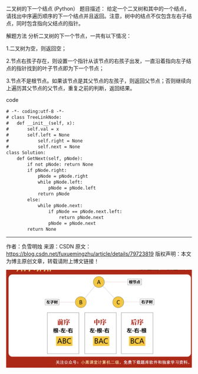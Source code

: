 二叉树的下一个结点 (Python）
题目描述：
给定一个二叉树和其中的一个结点，请找出中序遍历顺序的下一个结点并且返回。注意，树中的结点不仅包含左右子结点，同时包含指向父结点的指针。

解题方法
分析二叉树的下一个节点，一共有以下情况：

1.二叉树为空，则返回空；

2.节点右孩子存在，则设置一个指针从该节点的右孩子出发，一直沿着指向左子结点的指针找到的叶子节点即为下一个节点；

3.节点不是根节点。如果该节点是其父节点的左孩子，则返回父节点；否则继续向上遍历其父节点的父节点，重复之前的判断，返回结果。

code

	# -*- coding:utf-8 -*-
	# class TreeLinkNode:
	# 	def __init__(self, x):
	# 		self.val = x
	# 		self.left = None
	#			self.right = None
	#			self.next = None
	class Solution:
		def GetNext(self, pNode):
			if not pNode: return None
			if pNode.right:
				pNode = pNode.right
				while pNode.left:
					pNode = pNode.left
				return pNode
			else:
				while pNode.next:
					if pNode == pNode.next.left:
						return pNode.next
					pNode = pNode.next
			return None

--------------------- 
作者：负雪明烛 
来源：CSDN 
原文：https://blog.csdn.net/fuxuemingzhu/article/details/79723819 
版权声明：本文为博主原创文章，转载请附上博文链接！

![image](WechatIMG1176.png)
